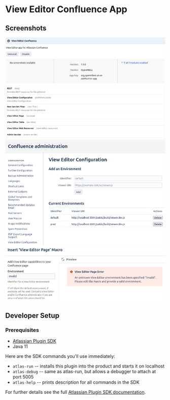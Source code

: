 # View Editor Confluence App

## Screenshots

![App Meta](doc/images/app-meta.png?raw=true "App Meta")
![Configuration](doc/images/configuration.png?raw=true "Configuration")
![Macro Config Page](doc/images/macro-config-page.png?raw=true "Macro Config Page")

## Developer Setup

### Prerequisites

* [Atlassian Plugin SDK](https://developer.atlassian.com/server/framework/atlassian-sdk/set-up-the-atlassian-plugin-sdk-and-build-a-project/)
* Java 11

Here are the SDK commands you'll use immediately:

* `atlas-run`   -- installs this plugin into the product and starts it on localhost
* `atlas-debug` -- same as atlas-run, but allows a debugger to attach at port 5005
* `atlas-help`  -- prints description for all commands in the SDK

For further details see the full [Atlassian Plugin SDK documentation](https://developer.atlassian.com/display/DOCS/Introduction+to+the+Atlassian+Plugin+SDK).